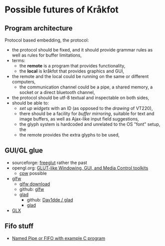 # Possible futures of Kråkfot

## Program architecture

Protocol based embedding, the protocol:

- the protocol should be fixed, and it should provide grammar
  rules as well as rules for buffer limitations,
- terms:
    - the **remote** is a program that provides functionality,
    - the **local** is kråkfot that provides graphics and GUI,
- the remote and the local could be running on the same or
  different computers,
    - the communication channel could be a pipe, a shared memory,
      a socket or a direct bluetooth channel,
- the protocol should be utf-8 textual and inspectable on both
  sides,
- should be able to:
    - *set up widgets* with an ID (as opposed to the *drawing*
      of VT220),
    - there should be a facility for *buffer mirroring*, suitable
      for text and image buffers, as well as Ajax-like input
      field suggestions,
    - the glyph system is hardcoded and unrelated to the OS
      "font" setup, the
    - the remote provides the extra glyphs to be used,

## GUI/GL glue

- sourceforge: [freeglut](http://freeglut.sourceforge.net/docs/api.php#Display) rather the past
- opengl.org: [GLUT-like Windowing, GUI, and Media Control toolkits](https://www.opengl.org/resources/libraries/windowtoolkits/)
    - [cpw](http://mathies.com/cpw/download.html) possible
- [glfw](https://www.glfw.org/docs/latest/index.html)
    - [glfw download](https://www.glfw.org/download.html)
    - github: [glfw](https://github.com/glfw/glfw)
    - [glad](https://glad.dav1d.de/)
        - github: [Dav1dde / glad](https://github.com/Dav1dde/glad)
        - [glad](https://gen.glad.sh/)
- [GLX](https://en.wikipedia.org/wiki/GLX)

## Fifo stuff

- [Named Pipe or FIFO with example C program](https://www.geeksforgeeks.org/named-pipe-fifo-example-c-program/)